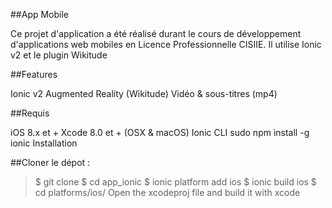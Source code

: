 ##App Mobile

Ce projet d'application a été réalisé durant le cours de développement d'applications web mobiles en Licence Professionnelle CISIIE.
Il utilise Ionic v2 et le plugin Wikitude


##Features

Ionic v2
Augmented Reality (Wikitude)
Vidéo & sous-titres (mp4)

##Requis

iOS 8.x et +
Xcode 8.0 et + (OSX & macOS)
Ionic CLI
sudo npm install -g ionic
Installation

##Cloner le dépot :

> $ git clone
> $ cd app_ionic
> $ ionic platform add ios
> $ ionic build ios
> $ cd platforms/ios/
Open the xcodeproj file and build it with xcode

